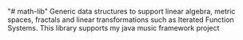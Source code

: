 "# math-lib" 
Generic data structures to support linear algebra, metric spaces, fractals and linear transformations such as Iterated Function Systems. 
This library supports my java music framework project